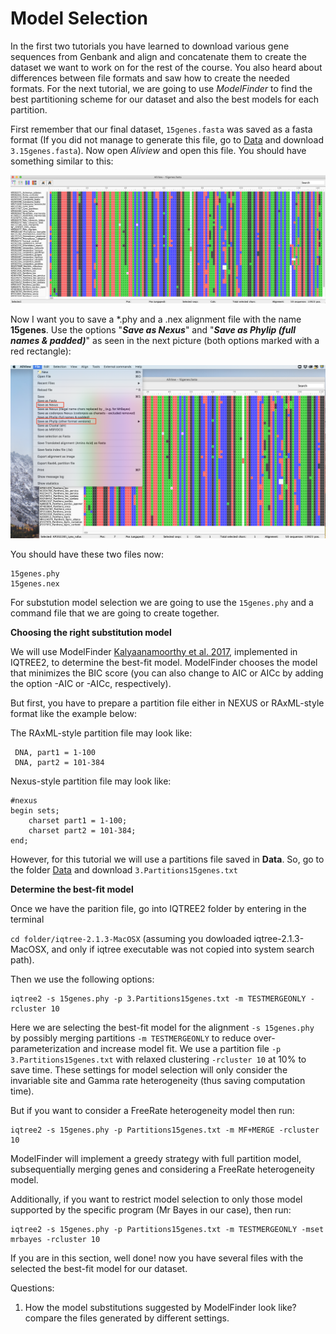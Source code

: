 # **Model Selection**


In the first two tutorials you have learned to download various gene sequences from Genbank and align and concatenate them to create the dataset we want to work on for the rest of the course. You also heard about differences between file formats and saw how to create the needed formats. For the next tutorial, we are going to use *ModelFinder* to find the best partitioning scheme for our dataset and also the best models for each partition.

First remember that our final dataset, `15genes.fasta` was saved as a fasta format (If you did not manage to generate this file, go to [Data](https://github.com/leimurillo/Mol_Phyl_2021/blob/main/Data/) and download `3.15genes.fasta`). Now open *Aliview* and open this file. You should have something similar to this:

<p align="center"><img src="https://github.com/leimurillo/Mol_Phyl_2021/blob/main/Tutorials/3.ModelSelection/Aliview3.png" alt="Aliview3" width="900"></p>

Now I want you to save a \*.phy and a \.nex alignment file with the name **15genes**. Use the options "***Save as Nexus***" and "***Save as Phylip (full names & padded)***" as seen in the next picture (both options marked with a red rectangle):

<p align="center"><img src="https://github.com/leimurillo/Mol_Phyl_2021/blob/main/Tutorials/3.ModelSelection/Aliview5.png" alt="Aliview5" width="900"></p>

You should have these two files now:

```
15genes.phy
15genes.nex
```

For substution model selection we are going to use the `15genes.phy` and a command file that we are going to create together. 

**Choosing the right substitution model**

We will use ModelFinder [Kalyaanamoorthy et al. 2017](https://www.nature.com/articles/nmeth.4285), implemented in IQTREE2, to determine the best-fit model. ModelFinder chooses the model that minimizes the BIC score (you can also change to AIC or AICc by adding the option -AIC or -AICc, respectively).

But first, you have to prepare a partition file either in NEXUS or RAxML-style format like the example below: 

The RAxML-style partition file may look like:

```
 DNA, part1 = 1-100 
 DNA, part2 = 101-384
```

Nexus-style partition file may look like:

```
#nexus
begin sets;
    charset part1 = 1-100; 
    charset part2 = 101-384;
end;
```

However, for this tutorial we will use a partitions file saved in **Data**. So, go to the folder [Data](https://github.com/leimurillo/Mol_Phyl_2021/blob/main/Data/) and download `3.Partitions15genes.txt` 

**Determine the best-fit model**

Once we have the parition file, go into IQTREE2 folder by entering in the terminal


``cd folder/iqtree-2.1.3-MacOSX`` (assuming you dowloaded iqtree-2.1.3-MacOSX, and only if iqtree executable was not copied into system search path).


Then we use the following options:

```
iqtree2 -s 15genes.phy -p 3.Partitions15genes.txt -m TESTMERGEONLY -rcluster 10

```

Here we are selecting the best-fit model for the alignment `-s 15genes.phy` by possibly merging partitions `-m TESTMERGEONLY` to reduce over-parameterization and increase model fit. We use a  partition file `-p 3.Partitions15genes.txt` with relaxed clustering `-rcluster 10` at 10% to save time. These settings for model selection will only consider the invariable site and Gamma rate heterogeneity (thus saving computation time).


But if you want to consider a FreeRate heterogeneity model then run:


```
iqtree2 -s 15genes.phy -p Partitions15genes.txt -m MF+MERGE -rcluster 10

```
ModelFinder will implement a greedy strategy with full partition model, subsequentially merging genes and considering a FreeRate heterogeneity model.

Additionally, if you want to restrict model selection to only those model supported by the specific program (Mr Bayes in our case), then run:


```
iqtree2 -s 15genes.phy -p Partitions15genes.txt -m TESTMERGEONLY -mset mrbayes -rcluster 10 

```

If you are in this section, well done! now you have several files with the selected the best-fit model for our dataset.

Questions:

1. How the model substitutions suggested by ModelFinder look like? compare the files generated by different settings.

